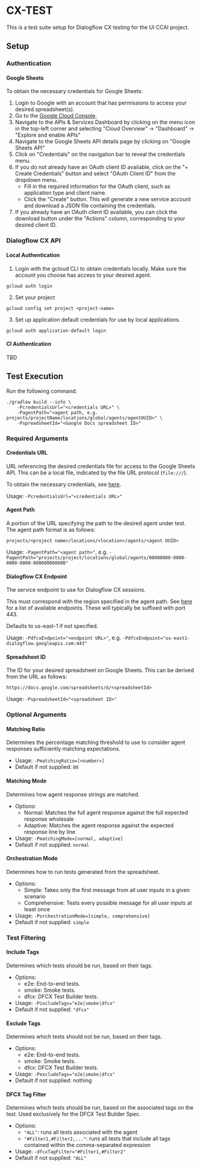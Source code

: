 # CX-TEST

This is a test suite setup for Dialogflow CX testing for the UI CCAI project.

## Setup

### Authentication

#### Google Sheets

To obtain the necessary credentials for Google Sheets:

1. Login to Google with an account that has permissions to access your desired spreadsheet(s).
2. Go to the [Google Cloud Console](https://console.cloud.google.com/).
3. Navigate to the APIs & Services Dashboard by clicking on the menu icon in the top-left corner and selecting "Cloud Overview" -> "Dashboard" -> "Explore and enable APIs"
4. Navigate to the Google Sheets API details page by clicking on "Google Sheets API"
5. Click on "Credentials" on the navigation bar to reveal the credentials menu.
6. If you do not already have an OAuth client ID available, click on the "+ Create Credentials" button and select "OAuth Client ID" from the dropdown menu.
    - Fill in the required information for the OAuth client, such as application type and client name.
    - Click the "Create" button. This will generate a new service account and download a JSON file containing the credentials.
7. If you already have an OAuth client ID available, you can click the download button under the "Actions" column, corresponding to your desired client ID.

### Dialogflow CX API

#### Local Authentication

1. Login with the gcloud CLI to obtain credentials locally. Make sure the account you choose has access to your desired agent.
```
gcloud auth login
```

2. Set your project
```
gcloud config set project <project-name>
```

3. Set up application default credentials for use by local applications.
```
gcloud auth application-default login
```

#### CI Authentication

TBD

## Test Execution

Run the following command:

```
./gradlew build --info \
    -PcredentialsUrl="<credentials URL>" \
    -PagentPath="<agent path, e.g. projects/projectName/locations/global/agents/agentUUID>" \
    -PspreadsheetId="<Google Docs spreadsheet ID>"
```

### Required Arguments

#### Credentials URL

URL referencing the desired credentials file for access to the Google Sheets API. This can be a local file, indicated by the file URL protocol (`file:///`).

To obtain the necessary credentials, see [here](#google-sheets).

Usage: `-PcredentialsUrl="<credentials URL>"`

#### Agent Path

A portion of the URL specifying the path to the desired agent under test. The agent path format is as follows:

```
projects/<project name>/locations/<location>/agents/<agent UUID>
```

Usage: `-PagentPath="<agent path>"`, e.g. `-PagentPath="projects/project/locations/global/agents/00000000-0000-0000-0000-000000000000"`

#### Dialogflow CX Endpoint

The service endpoint to use for Dialogflow CX sessions.

This must correspond with the region specified in the agent path.  See [here](https://cloud.google.com/dialogflow/cx/docs/reference/rest/v3beta1-overview#service-endpoint) for a list of available endpoints. These will typically be suffixed with port 443.

Defaults to us-east-1 if not specified.

Usage: `-PdfcxEndpoint="<endpoint URL>"`, e.g. `-PdfcxEndpoint="us-east1-dialogflow.googleapis.com:443"`

#### Spreadsheet ID

The ID for your desired spreadsheet on Google Sheets. This can be derived from the URL as follows:

```
https://docs.google.com/spreadsheets/d/<spreadsheetId>
```

Usage: `-PspreadsheetId="<spreadsheet ID>"`

### Optional Arguments

#### Matching Ratio

Determines the percentage matching threshold to use to consider agent responses sufficiently matching expectations.

- Usage: `-PmatchingRatio=[<number>]`
- Default if not supplied: `80`


#### Matching Mode

Determines how agent response strings are matched.

- Options:
  - Normal: Matches the full agent response against the full expected response wholesale
  - Adaptive: Matches the agent response against the expected response line by line
- Usage: `-PmatchingMode=[normal, adaptive]`
- Default if not supplied: `normal`

#### Orchestration Mode

Determines how to run tests generated from the spreadsheet.

- Options:
  - Simple: Takes only the first message from all user inputs in a given scenario
  - Comprehensive: Tests every possible message for all user inputs at least once
- Usage: `-PorchestrationMode=[simple, comprehensive]`
- Default if not supplied: `simple`

### Test Filtering

#### Include Tags

Determines which tests should be run, based on their tags.

- Options:
  - e2e: End-to-end tests.
  - smoke: Smoke tests.
  - dfcx: DFCX Test Builder tests.
- Usage: `-PincludeTags="e2e|smoke|dfcx"`
- Default if not supplied: `"dfcx"`

#### Exclude Tags

Determines which tests should not be run, based on their tags.

- Options:
  - e2e: End-to-end tests.
  - smoke: Smoke tests.
  - dfcx: DFCX Test Builder tests.
- Usage: `-PexcludeTags="e2e|smoke|dfcx"`
- Default if not supplied: nothing

#### DFCX Tag Filter

Determines which tests should be run, based on the associated tags on the test. Used exclusively for the DFCX Test Builder Spec.

- Options:
    - `"ALL"`: runs all tests associated with the agent
    - `"#Filter1,#Filter2,..."`: runs all tests that include all tags contained within the comma-separated expression
- Usage: `-dfcxTagFilter="#Filter1,#Filter2"`
- Default if not supplied: `"ALL"`